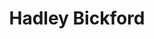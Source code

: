 ---
layout: people
order: 3
title: Hadley Bickford
name: "Hadley Bickford"
position: "Administrative Associate"
current: true
headshot: "hadley.png"
website: ""
---